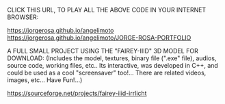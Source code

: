 CLICK THIS URL, TO PLAY ALL THE ABOVE CODE IN YOUR INTERNET BROWSER:

https://jorgerosa.github.io/angelimoto
https://jorgerosa.github.io/angelimoto/JORGE-ROSA-PORTFOLIO


A FULL SMALL PROJECT USING THE "FAIREY-IIID" 3D MODEL FOR DOWNLOAD: (Includes the model, textures, binary file (".exe" file), audios, source code, working files, etc.. Its interactive, was developed in C++, and could be used as a cool "screensaver" too!... There are related videos, images, etc... Have Fun!...)

https://sourceforge.net/projects/fairey-iiid-irrlicht

